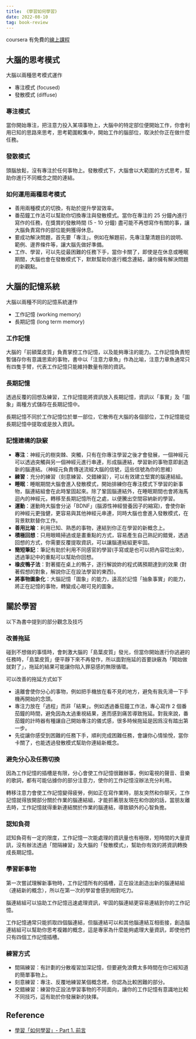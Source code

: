 ```yaml
---
title: 《學習如何學習》
date: 2022-08-10
tag: book-review
---
```


coursera 有免費的[線上課程](https://www.coursera.org/learn/learning-how-to-learn)

## 大腦的思考模式

大腦以兩種思考模式運作

- 專注模式 (focused)
- 發散模式 (diffuse)

### 專注模式

當你開始專注，把注意力投入某項事物上，大腦中的特定部位便開始工作，你會利用已知的思路來思考，思考範圍較集中，開始工作的腦部位，取決於你正在做什麼任務。

### 發散模式

頭腦放鬆，沒有專注於任何事物上。發散模式下，大腦會以大範圍的方式思考，幫助你進行不同概念之間的連結。

### 如何運用兩種思考模式

- 善用兩種模式的切換，有助於提升學習效率。
- 番茄鐘工作法可以幫助你切換專注與發散模式。當你在專注的 25 分鐘內進行寫作的任務，在獎賞的發散時間 (5 - 10 分鐘) 盡可能不再想寫作有關的事，讓大腦負責寫作的部位能夠獲得休息。
- 要成功解決問題，首先要「專注」。例如在解題前，先專注釐清題目的說明、範例、邊界條件等，讓大腦先做好準備。
- 工作、學習，可以先從最困難的任務下手，當你卡關了，即使是在休息或睡眠期間，大腦也會在發散模式下，默默幫助你進行概念連結，讓你擁有解決問題的新觀點。

## 大腦的記憶系統

大腦以兩種不同的記憶系統運作

- 工作記憶 (working memory)
- 長期記憶 (long term memory)

### 工作記憶

大腦的「前額葉皮質」負責掌控工作記憶，以及能夠專注的能力。工作記憶負責短暫儲存你有意識思索的事物，書中以「注意力章魚」作為比喻，注意力章魚通常只有四隻手臂，代表工作記憶只能維持數量有限的資訊。

### 長期記憶

透過反覆的回想及練習，工作記憶能將資訊放入長期記憶，資訊以「事實」及「圖象」兩種方式儲存在長期記憶中。

長期記憶不同於工作記憶位於單一部位，它散佈在大腦的各個部位，工作記憶能從長期記憶中提取或是放入資訊。

### 記憶建構的訣竅

- **專注**：神經元的樹突棘、突觸，只有在你專注學習之後才會發展，一個神經元可以透過突觸與另一個神經元進行串連，形成腦連結，學習新的事物意即創造新的腦連結。（神經元負責傳送流經大腦的信號，這些信號為你的思維）
- **練習**：充分的練習（刻意練習、交錯練習），可以有效建立堅實的腦連結組。
- **睡眠**：睡眠期間大腦會進入發散模式，開始排練你在專注模式下學習的新事物，腦連結組會在此時鞏固起來。除了鞏固腦連結外，在睡眠期間也會將海馬迴內的神經元，轉移至長期記憶所在之處，以便騰出空間容納新的學習。
- **運動**：運動時大腦會分泌「BDNF」(腦源性神經營養因子的縮寫)，會使你新的神經元更強健，更容易與其他神經元串連，同時大腦也會進入發散模式，在背景默默替你工作。
- **善用比喻**：利用已知、熟悉的事物，連結到你正在學習的新概念上。
- **積極回想**：只用眼睛掃過或是畫重點的方式，容易產生自己熟記的錯覺，透過回想的方式，你需要反覆提取資訊，可以讓腦連結組更牢固。
- **簡短筆記**：筆記有助於利用不同感官的學習(手寫或是也可以把內容唸出來)，透過筆記中的重點可以幫助你回想。
- **橡皮鴨子法**：對著擺在桌上的鴨子，逐行解說妳的程式碼預期達到的效果 (對著假想的對象，解說你正在設法學習的東西)。
- **將事物圖象化**：大腦記憶「圖象」的能力，遠高於記憶「抽象事實」的能力，將正在記憶的事物，轉變成心眼可見的圖象。

## 關於學習

以下為書中提到的部分觀念及技巧

### 改善拖延

碰到不想做的事情時，會刺激大腦的「島葉皮質」發光，但當你開始進行你逃避的任務時，「島葉皮質」便平靜下來不再發作，所以面對拖延的首要訣竅為「開始做就對了」，拖延的結果可能讓你陷入罪惡感的無限循環。

可以改善的拖延方式如下

- 遠離會使你分心的事物，例如把手機放在看不見的地方，避免有我先滑一下手機再開始的念頭。
- 專注力放在「過程」而非「結果」。例如透過番茄鐘工作法，專心寫作 2 個番茄鐘的時間，避免因為太過重視結果，進而感到痛苦導致拖延。對我來說，番茄鐘的計時器有種讓自己開始專注的儀式感，很多時候拖延是因爲沒有踏出第一步。
- 先從讓你感受到困難的任務下手，順利完成困難任務，會讓你心情愉悅，當你卡關了，也能透過發散模式幫助你連結新概念。

### 避免分心及任務切換

因為工作記憶的插槽是有限，分心會使工作記憶很難辦事，例如電視的聲音、音樂的歌詞，都有可能佔據你的部分注意力，使你的工作記憶沒辦法充分利用。

轉移注意力會使工作記憶變得疲勞，例如正在寫作業時，朋友突然和你聊天，工作記憶就得放開部分關於作業的腦連結組，才能抓著朋友現在和你說的話，當朋友離去時，工作記憶就得重新連結關於作業的腦連結，導致額外的心智負擔。

### 認知負荷

認知負荷有一定的限度，工作記憶一次能處理的資訊量也有極限，短時間的大量資訊，沒有辦法透過「間隔練習」及大腦的「發散模式」，幫助你有效的將資訊轉換成長期記憶。

### 學習新事物

第一次嘗試理解新事物時，工作記憶所有的插槽，正在設法創造出新的腦連結組（連結新的概念），所以在第一次的學習會感到相對吃力。

腦連結組可以協助工作記憶迅速處理資訊，牢固的腦連結更容易連結到你的工作記憶。

工作記憶通常只能抓取四個腦連結，但腦連結可以和其他腦連結互相銜接，創造腦連結組可以幫助你思考複雜的概念，這是專家為什麼能夠處理大量資訊，即使他們只有四個工作記憶插槽。

### 練習方式

- 間隔練習：有計劃的分散複習加深記憶，但要避免浪費太多時間在你已經知道的簡單事物上。
- 刻意練習：專注、反覆地練習某個概念裡，你認為比較困難的部分。
- 交錯練習：練習你正設法學習事物的不同面向，讓你的工作記憶有意識地比較不同技巧，這有助於你發展新的抉擇。

## Reference

- [學習「如何學習」- Part 1. 前言](https://enginebai.medium.com/learning-how-to-learn-preface-9dde25d555ed)
